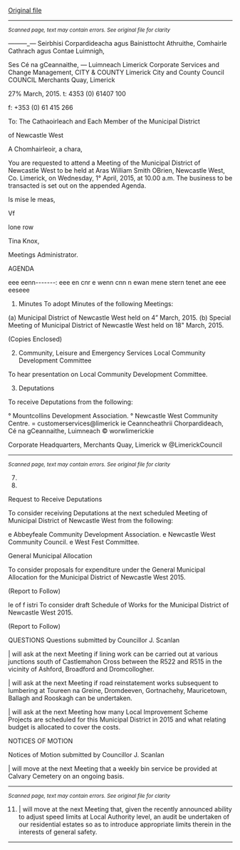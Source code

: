 [Original file](https://www.limerick.ie/sites/default/files/media/documents/2017-07/agenda_-_muncipal_district_of_newcastle_west_-_1_april_2015.pdf)

---
*<small>Scanned page, text may contain errors. See original file for clarity</small>*  

_——_—_— Seirbhisi Corpardideacha agus Bainisttocht Athruithe,
Comhairle Cathrach agus Contae Luimnigh,

Ses Cé na gCeannaithe,
— Luimneach
Limerick Corporate Services and Change Management,
CITY & COUNTY Limerick City and County Council
COUNCIL Merchants Quay,
Limerick

27% March, 2015. t: 4353 (0) 61407 100

f: +353 (0) 61 415 266

To: The Cathaoirleach and Each Member of the Municipal District

of Newcastle West

A Chomhairleoir, a chara,

You are requested to attend a Meeting of the Municipal District of Newcastle West to be held at
Aras William Smith OBrien, Newcastle West, Co. Limerick, on Wednesday, 1° April, 2015, at
10.00 a.m. The business to be transacted is set out on the appended Agenda.

Is mise le meas,

Vf

lone row

Tina Knox,

Meetings Administrator.

AGENDA

eee eenn-------: eee en cnr e wenn cnn n ewan mene stern tenet ane eee eeseee

1. Minutes
To adopt Minutes of the following Meetings:

(a) Municipal District of Newcastle West held on 4” March, 2015.
(b) Special Meeting of Municipal District of Newcastle West held on 18" March, 2015.

(Copies Enclosed)

2. Community, Leisure and Emergency Services
Local Community Development Committee

To hear presentation on Local Community Development Committee.

3. Deputations

To receive Deputations from the following:

° Mountcollins Development Association.
° Newcastle West Community Centre.
= customerservices@limerick ie
Ceanncheathrii Chorpardideach, Cé na gCeannaithe, Luimneach © worwlimerickie

Corporate Headquarters, Merchants Quay, Limerick w @LimerickCouncil


---
*<small>Scanned page, text may contain errors. See original file for clarity</small>*  

7.

10.

Request to Receive Deputations

To consider receiving Deputations at the next scheduled Meeting of Municipal District of
Newcastle West from the following:

e Abbeyfeale Community Development Association.
e Newcastle West Community Council.
e West Fest Committee.

General Municipal Allocation

To consider proposals for expenditure under the General Municipal Allocation for the
Municipal District of Newcastle West 2015.

(Report to Follow)

le of f istri
To consider draft Schedule of Works for the Municipal District of Newcastle West 2015.

(Report to Follow)

QUESTIONS
Questions submitted by Councillor J. Scanlan

| will ask at the next Meeting if lining work can be carried out at various junctions south of
Castlemahon Cross between the R522 and R515 in the vicinity of Ashford, Broadford
and Dromcollogher.

| will ask at the next Meeting if road reinstatement works subsequent to lumbering at
Toureen na Greine, Dromdeeven, Gortnachehy, Mauricetown, Ballagh and Rooskagh
can be undertaken.

| will ask at the next Meeting how many Local Improvement Scheme Projects are
scheduled for this Municipal District in 2015 and what relating budget is allocated to
cover the costs.

NOTICES OF MOTION

Notices of Motion submitted by Councillor J. Scanlan

| will move at the next Meeting that a weekly bin service be provided at Calvary Cemetery
on an ongoing basis.


---
*<small>Scanned page, text may contain errors. See original file for clarity</small>*  

11. | will move at the next Meeting that, given the recently announced ability to adjust speed
limits at Local Authority level, an audit be undertaken of our residential estates so as to
introduce appropriate limits therein in the interests of general safety.


---
